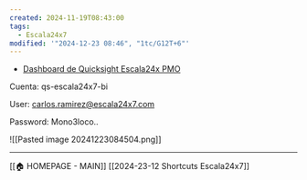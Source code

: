 ```yaml
---
created: 2024-11-19T08:43:00
tags:
  - Escala24x7
modified: '"2024-12-23 08:46", "1tc/G12T+6"'
---
```


- [Dashboard de Quicksight Escala24x PMO](https://quicksight.aws.amazon.com/sn/auth/signin?directory_alias=qs-escala24x7-bi&redirect_uri=https%3A%2F%2Fquicksight.aws.amazon.com%2Fsn%2Fstart%3Fdirectory_alias%3Dqs-escala24x7-bi%26ref_%3Dpe_3035110_233161080%26state%3DhashArgs%2523%26isauthcode%3Dtrue)	

Cuenta:
qs-escala24x7-bi

User:
carlos.ramirez@escala24x7.com

Password:
Mono3loco..

![[Pasted image 20241223084504.png]]


---
[[🏠 HOMEPAGE - MAIN]]
[[2024-23-12 Shortcuts Escala24x7]]
